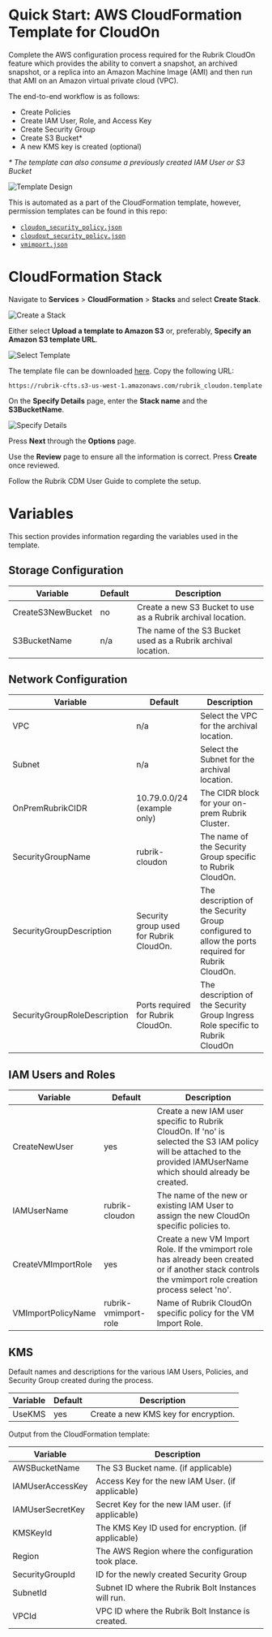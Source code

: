 # Quick Start: AWS CloudFormation Template for CloudOn

Complete the AWS configuration process required for the Rubrik CloudOn feature which provides the ability to convert a snapshot, an archived snapshot, or a replica into an Amazon Machine Image (AMI) and then run that AMI on an Amazon virtual private cloud (VPC).

The end-to-end workflow is as follows:

- Create Policies
- Create IAM User, Role, and Access Key
- Create Security Group
- Create S3 Bucket\*
- A new KMS key is created (optional)

_\* The template can also consume a previously created IAM User or S3 Bucket_

![Template Design](img/rubrik-cloudon-designer.png)

This is automated as a part of the CloudFormation template, however, permission templates can be found in this repo:

- [`cloudon_security_policy.json`](../cloudon_security_policy.json)
- [`cloudout_security_policy.json`](../cloudout_security_policy.json)
- [`vmimport.json`](../vmimport.json)

# CloudFormation Stack

Navigate to **Services** > **CloudFormation** > **Stacks** and select **Create Stack**.

![Create a Stack](img/image1.png)

Either select **Upload a template to Amazon S3** or, preferably, **Specify an Amazon S3 template URL**.

![Select Template](img/image2.png)

The template file can be downloaded [here](https://rubrik-cfts.s3-us-west-1.amazonaws.com/rubrik_cloudon.template). Copy the following URL:

```url
https://rubrik-cfts.s3-us-west-1.amazonaws.com/rubrik_cloudon.template
```

On the **Specify Details** page, enter the **Stack name** and the **S3BucketName**.

![Specify Details](img/image3.png)

Press **Next** through the **Options** page.

Use the **Review** page to ensure all the information is correct. Press **Create** once reviewed.

Follow the Rubrik CDM User Guide to complete the setup.

# Variables

This section provides information regarding the variables used in the template.

## Storage Configuration

| Variable          | Default | Description                                                   |
| ----------------- | ------- | ------------------------------------------------------------- |
| CreateS3NewBucket | no      | Create a new S3 Bucket to use as a Rubrik archival location.  |
| S3BucketName      | n/a     | The name of the S3 Bucket used as a Rubrik archival location. |

## Network Configuration

| Variable                     | Default                                 | Description                                                                                      |
| ---------------------------- | --------------------------------------- | ------------------------------------------------------------------------------------------------ |
| VPC                          | n/a                                     | Select the VPC for the archival location.                                                        |
| Subnet                       | n/a                                     | Select the Subnet for the archival location.                                                     |
| OnPremRubrikCIDR             | 10.79.0.0/24 (example only)             | The CIDR block for your on-prem Rubrik Cluster.                                                  |
| SecurityGroupName            | rubrik-cloudon                          | The name of the Security Group specific to Rubrik CloudOn.                                       |
| SecurityGroupDescription     | Security group used for Rubrik CloudOn. | The description of the Security Group configured to allow the ports required for Rubrik CloudOn. |
| SecurityGroupRoleDescription | Ports required for Rubrik CloudOn.      | The description of the Security Group Ingress Role specific to Rubrik CloudOn                    |

## IAM Users and Roles

| Variable           | Default              | Description                                                                                                                                                           |
| ------------------ | -------------------- | --------------------------------------------------------------------------------------------------------------------------------------------------------------------- |
| CreateNewUser      | yes                  | Create a new IAM user specific to Rubrik CloudOn. If 'no' is selected the S3 IAM policy will be attached to the provided IAMUserName which should already be created. |
| IAMUserName        | rubrik-cloudon       | The name of the new or existing IAM User to assign the new CloudOn specific policies to.                                                                              |
| CreateVMImportRole | yes                  | Create a new VM Import Role. If the vmimport role has already been created or if another stack controls the vmimport role creation process select 'no'.               |
| VMImportPolicyName | rubrik-vmimport-role | Name of Rubrik CloudOn specific policy for the VM Import Role.                                                                                                        |

## KMS

Default names and descriptions for the various IAM Users, Policies, and Security Group created during the process.

| Variable | Default | Description                          |
| -------- | ------- | ------------------------------------ |
| UseKMS   | yes     | Create a new KMS key for encryption. |

Output from the CloudFormation template:

| Variable         | Description                                         |
| ---------------- | --------------------------------------------------- |
| AWSBucketName    | The S3 Bucket name. (if applicable)                 |
| IAMUserAccessKey | Access Key for the new IAM User. (if applicable)    |
| IAMUserSecretKey | Secret Key for the new IAM user. (if applicable)    |
| KMSKeyId         | The KMS Key ID used for encryption. (if applicable) |
| Region           | The AWS Region where the configuration took place.  |
| SecurityGroupId  | ID for the newly created Security Group             |
| SubnetId         | Subnet ID where the Rubrik Bolt Instances will run. |
| VPCId            | VPC ID where the Rubrik Bolt Instance is created.   |
